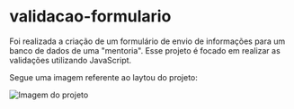 # validacao-formulario

Foi realizada a criação de um formulário de envio de informações para um banco de dados de uma "mentoria".
Esse projeto é focado em realizar as validações utilizando JavaScript.


Segue uma imagem referente ao laytou do projeto:

<img src="./assets/img/img-layout-projeto" alt="Imagem do projeto">
